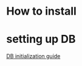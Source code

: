 # How to install

# setting up DB

[DB initialization guide](https://github.com/DPS0340/DPSBot/blob/master/db-dump/README.md)
